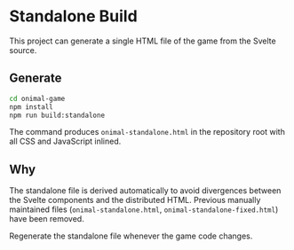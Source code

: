# Standalone Build

This project can generate a single HTML file of the game from the Svelte source.

## Generate

```bash
cd onimal-game
npm install
npm run build:standalone
```

The command produces `onimal-standalone.html` in the repository root with all CSS and JavaScript inlined.

## Why

The standalone file is derived automatically to avoid divergences between the Svelte components and the distributed HTML. Previous manually maintained files (`onimal-standalone.html`, `onimal-standalone-fixed.html`) have been removed.

Regenerate the standalone file whenever the game code changes.
